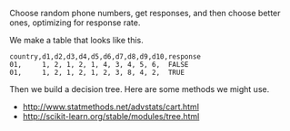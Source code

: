 Choose random phone numbers, get responses,
and then choose better ones, optimizing for
response rate.

We make a table that looks like this.

    country,d1,d2,d3,d4,d5,d6,d7,d8,d9,d10,response
    01,     1, 2, 1, 2, 1, 4, 3, 4, 5, 6,  FALSE
    01,     1, 2, 1, 2, 1, 2, 3, 8, 4, 2,  TRUE

Then we build a decision tree. Here are some
methods we might use.

* http://www.statmethods.net/advstats/cart.html
* http://scikit-learn.org/stable/modules/tree.html
